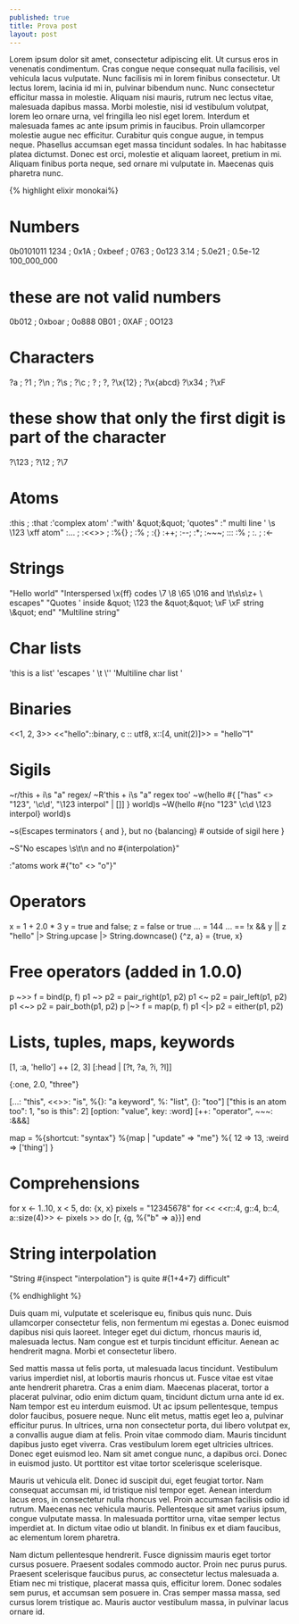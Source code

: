 ```yaml
---
published: true
title: Prova post
layout: post
---
```

Lorem ipsum dolor sit amet, consectetur adipiscing elit. Ut cursus eros in venenatis condimentum. Cras congue neque consequat nulla facilisis, vel vehicula lacus vulputate. Nunc facilisis mi in lorem finibus consectetur. Ut lectus lorem, lacinia id mi in, pulvinar bibendum nunc. Nunc consectetur efficitur massa in molestie. Aliquam nisi mauris, rutrum nec lectus vitae, malesuada dapibus massa. Morbi molestie, nisi id vestibulum volutpat, lorem leo ornare urna, vel fringilla leo nisl eget lorem. Interdum et malesuada fames ac ante ipsum primis in faucibus. Proin ullamcorper molestie augue nec efficitur. Curabitur quis congue augue, in tempus neque. Phasellus accumsan eget massa tincidunt sodales. In hac habitasse platea dictumst. Donec est orci, molestie et aliquam laoreet, pretium in mi. Aliquam finibus porta neque, sed ornare mi vulputate in. Maecenas quis pharetra nunc.

{% highlight elixir monokai%}
# Numbers
0b0101011
1234 ; 0x1A ; 0xbeef ; 0763 ; 0o123
3.14 ; 5.0e21 ; 0.5e-12
100_000_000

# these are not valid numbers
0b012 ; 0xboar ; 0o888
0B01 ; 0XAF ; 0O123

# Characters
?a ; ?1 ; ?\n ; ?\s ; ?\c ; ? ; ?,
?\x{12} ; ?\x{abcd}
?\x34 ; ?\xF

# these show that only the first digit is part of the character
?\123 ; ?\12 ; ?\7

# Atoms
:this ; :that
:'complex atom'
:&quot;with' \&quot;\&quot; 'quotes&quot;
:&quot; multi
 line ' \s \123 \xff
atom&quot;
:... ; :&lt;&lt;&gt;&gt; ; :%{} ; :% ; :{}
:++; :--; :*; :~~~; :::
:% ; :. ; :&lt;-

# Strings
&quot;Hello world&quot;
&quot;Interspersed \x{ff} codes \7 \8 \65 \016 and \t\s\\s\z\+ \\ escapes&quot;
&quot;Quotes ' inside \&quot; \123 the \&quot;\&quot; \xF \\xF string \\\&quot; end&quot;
&quot;Multiline
   string&quot;

# Char lists
'this is a list'
'escapes \' \t \\\''
'Multiline
    char
  list
'

# Binaries
&lt;&lt;1, 2, 3&gt;&gt;
&lt;&lt;&quot;hello&quot;::binary, c :: utf8, x::[4, unit(2)]&gt;&gt; = &quot;hello™1&quot;

# Sigils
~r/this + i\s &quot;a&quot; regex/
~R'this + i\s &quot;a&quot; regex too'
~w(hello #{ [&quot;has&quot; &lt;&gt; &quot;123&quot;, '\c\d', &quot;\123 interpol&quot; | []] } world)s
~W(hello #{no &quot;123&quot; \c\d \123 interpol} world)s

~s{Escapes terminators \{ and \}, but no {balancing} # outside of sigil here }

~S&quot;No escapes \s\t\n and no #{interpolation}&quot;

:&quot;atoms work #{&quot;to&quot; &lt;&gt; &quot;o&quot;}&quot;

# Operators
x = 1 + 2.0 * 3
y = true and false; z = false or true
... = 144
... == !x &amp;&amp; y || z
&quot;hello&quot; |&gt; String.upcase |&gt; String.downcase()
{^z, a} = {true, x}

# Free operators (added in 1.0.0)
p  ~&gt;&gt; f  = bind(p, f)
p1 ~&gt;  p2 = pair_right(p1, p2)
p1 &lt;~  p2 = pair_left(p1, p2)
p1 &lt;~&gt; p2 = pair_both(p1, p2)
p  |~&gt; f  = map(p, f)
p1 &lt;|&gt; p2 = either(p1, p2)

# Lists, tuples, maps, keywords
[1, :a, 'hello'] ++ [2, 3]
[:head | [?t, ?a, ?i, ?l]]

{:one, 2.0, &quot;three&quot;}

[...: &quot;this&quot;, &lt;&lt;&gt;&gt;: &quot;is&quot;, %{}: &quot;a keyword&quot;, %: &quot;list&quot;, {}: &quot;too&quot;]
[&quot;this is an atom too&quot;: 1, &quot;so is this&quot;: 2]
[option: &quot;value&quot;, key: :word]
[++: &quot;operator&quot;, ~~~: :&amp;&amp;&amp;]

map = %{shortcut: &quot;syntax&quot;}
%{map | &quot;update&quot; =&gt; &quot;me&quot;}
%{ 12 =&gt; 13, :weird =&gt; ['thing'] }

# Comprehensions
for x &lt;- 1..10, x &lt; 5, do: {x, x}
pixels = &quot;12345678&quot;
for &lt;&lt; &lt;&lt;r::4, g::4, b::4, a::size(4)&gt;&gt; &lt;- pixels &gt;&gt; do
  [r, {g, %{&quot;b&quot; =&gt; a}}]
end

# String interpolation
&quot;String #{inspect &quot;interpolation&quot;} is quite #{1+4+7} difficult&quot;

{% endhighlight %}

Duis quam mi, vulputate et scelerisque eu, finibus quis nunc. Duis ullamcorper consectetur felis, non fermentum mi egestas a. Donec euismod dapibus nisi quis laoreet. Integer eget dui dictum, rhoncus mauris id, malesuada lectus. Nam congue est et turpis tincidunt efficitur. Aenean ac hendrerit magna. Morbi et consectetur libero.

Sed mattis massa ut felis porta, ut malesuada lacus tincidunt. Vestibulum varius imperdiet nisl, at lobortis mauris rhoncus ut. Fusce vitae est vitae ante hendrerit pharetra. Cras a enim diam. Maecenas placerat, tortor a placerat pulvinar, odio enim dictum quam, tincidunt dictum urna ante id ex. Nam tempor est eu interdum euismod. Ut ac ipsum pellentesque, tempus dolor faucibus, posuere neque. Nunc elit metus, mattis eget leo a, pulvinar efficitur purus. In ultrices, urna non consectetur porta, dui libero volutpat ex, a convallis augue diam at felis. Proin vitae commodo diam. Mauris tincidunt dapibus justo eget viverra. Cras vestibulum lorem eget ultricies ultrices. Donec eget euismod leo. Nam sit amet congue nunc, a dapibus orci. Donec in euismod justo. Ut porttitor est vitae tortor scelerisque scelerisque.

Mauris ut vehicula elit. Donec id suscipit dui, eget feugiat tortor. Nam consequat accumsan mi, id tristique nisl tempor eget. Aenean interdum lacus eros, in consectetur nulla rhoncus vel. Proin accumsan facilisis odio id rutrum. Maecenas nec vehicula mauris. Pellentesque sit amet varius ipsum, congue vulputate massa. In malesuada porttitor urna, vitae semper lectus imperdiet at. In dictum vitae odio ut blandit. In finibus ex et diam faucibus, ac elementum lorem pharetra.

Nam dictum pellentesque hendrerit. Fusce dignissim mauris eget tortor cursus posuere. Praesent sodales commodo auctor. Proin nec purus purus. Praesent scelerisque faucibus purus, ac consectetur lectus malesuada a. Etiam nec mi tristique, placerat massa quis, efficitur lorem. Donec sodales sem purus, et accumsan sem posuere in. Cras semper massa massa, sed cursus lorem tristique ac. Mauris auctor vestibulum massa, in pulvinar lacus ornare id.